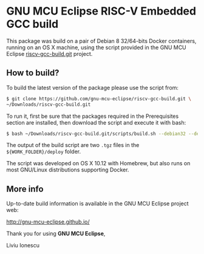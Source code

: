 # GNU MCU Eclipse RISC-V Embedded GCC build

This package was build on a pair of Debian 8 32/64-bits Docker containers,
running on an OS X machine, using the script provided in the GNU MCU Eclipse
[riscv-gcc-build.git](https://github.com/gnu-mcu-eclipse/riscv-gcc-build) 
project.

## How to build?

To build the latest version of the package please use the script from:

```bash
$ git clone https://github.com/gnu-mcu-eclipse/riscv-gcc-build.git \
~/Downloads/riscv-gcc-build.git
```

To run it, first be sure that the packages required in the Prerequisites 
section are installed, then download the script and execute it with bash:

```bash
$ bash ~/Downloads/riscv-gcc-build.git/scripts/build.sh --debian32 --debian64
```

The output of the build script are two `.tgz` files in the 
`${WORK_FOLDER}/deploy` folder.

The script was developed on OS X 10.12 with Homebrew, but also runs
on most GNU/Linux distributions supporting Docker.

## More info

Up-to-date build information is available in the GNU MCU Eclipse project web:

  http://gnu-mcu-eclipse.github.io/


Thank you for using **GNU MCU Eclipse**,

Liviu Ionescu
